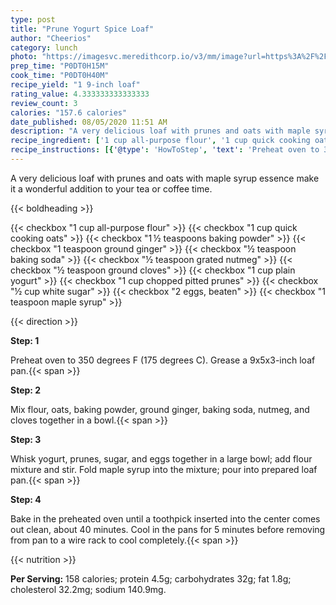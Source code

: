 ```yaml
---
type: post
title: "Prune Yogurt Spice Loaf"
author: "Cheerios"
category: lunch
photo: "https://imagesvc.meredithcorp.io/v3/mm/image?url=https%3A%2F%2Fimages.media-allrecipes.com%2Fuserphotos%2F1096676.jpg"
prep_time: "P0DT0H15M"
cook_time: "P0DT0H40M"
recipe_yield: "1 9-inch loaf"
rating_value: 4.333333333333333
review_count: 3
calories: "157.6 calories"
date_published: 08/05/2020 11:51 AM
description: "A very delicious loaf with prunes and oats with maple syrup essence make it a wonderful addition to your tea or coffee time."
recipe_ingredient: ['1 cup all-purpose flour', '1 cup quick cooking oats', '1\u2009½ teaspoons baking powder', '1 teaspoon ground ginger', '½ teaspoon baking soda', '½ teaspoon grated nutmeg', '½ teaspoon ground cloves', '1 cup plain yogurt', '1 cup chopped pitted prunes', '½ cup white sugar', '2 eggs, beaten', '1 teaspoon maple syrup']
recipe_instructions: [{'@type': 'HowToStep', 'text': 'Preheat oven to 350 degrees F (175 degrees C). Grease a 9x5x3-inch loaf pan.\n'}, {'@type': 'HowToStep', 'text': 'Mix flour, oats, baking powder, ground ginger, baking soda, nutmeg, and cloves together in a bowl.\n'}, {'@type': 'HowToStep', 'text': 'Whisk yogurt, prunes, sugar, and eggs together in a large bowl; add flour mixture and stir. Fold maple syrup into the mixture; pour into prepared loaf pan.\n'}, {'@type': 'HowToStep', 'text': 'Bake in the preheated oven until a toothpick inserted into the center comes out clean, about 40 minutes. Cool in the pans for 5 minutes before removing from pan to a wire rack to cool completely.\n'}]
---
```


A very delicious loaf with prunes and oats with maple syrup essence make it a wonderful addition to your tea or coffee time. 

{{< boldheading >}}

{{< checkbox "1 cup all-purpose flour" >}}
{{< checkbox "1 cup quick cooking oats" >}}
{{< checkbox "1 ½ teaspoons baking powder" >}}
{{< checkbox "1 teaspoon ground ginger" >}}
{{< checkbox "½ teaspoon baking soda" >}}
{{< checkbox "½ teaspoon grated nutmeg" >}}
{{< checkbox "½ teaspoon ground cloves" >}}
{{< checkbox "1 cup plain yogurt" >}}
{{< checkbox "1 cup chopped pitted prunes" >}}
{{< checkbox "½ cup white sugar" >}}
{{< checkbox "2  eggs, beaten" >}}
{{< checkbox "1 teaspoon maple syrup" >}}


{{< direction >}}

**Step: 1**

Preheat oven to 350 degrees F (175 degrees C). Grease a 9x5x3-inch loaf pan.{{< span >}}

**Step: 2**

Mix flour, oats, baking powder, ground ginger, baking soda, nutmeg, and cloves together in a bowl.{{< span >}}

**Step: 3**

Whisk yogurt, prunes, sugar, and eggs together in a large bowl; add flour mixture and stir. Fold maple syrup into the mixture; pour into prepared loaf pan.{{< span >}}

**Step: 4**

Bake in the preheated oven until a toothpick inserted into the center comes out clean, about 40 minutes. Cool in the pans for 5 minutes before removing from pan to a wire rack to cool completely.{{< span >}}

{{< nutrition >}}

**Per Serving:** 158 calories; protein 4.5g; carbohydrates 32g; fat 1.8g; cholesterol 32.2mg; sodium 140.9mg.